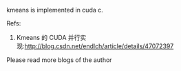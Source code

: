 kmeans is implemented in cuda c.

Refs:

1. Kmeans 的 CUDA 并行实现:http://blog.csdn.net/endlch/article/details/47072397

Please read more blogs of the author
